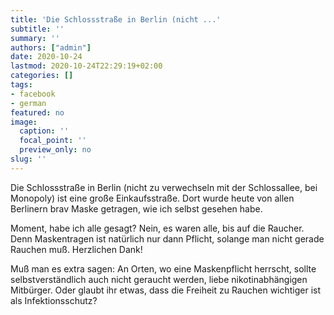 ```yaml
---
title: 'Die Schlossstraße in Berlin (nicht ...'
subtitle: ''
summary: ''
authors: ["admin"]
date: 2020-10-24
lastmod: 2020-10-24T22:29:19+02:00
categories: []
tags:
- facebook
- german
featured: no
image:
  caption: ''
  focal_point: ''
  preview_only: no
slug: ''
---
```

Die Schlossstraße in Berlin (nicht zu verwechseln mit der Schlossallee, bei Monopoly) ist eine große Einkaufsstraße. Dort wurde heute von allen Berlinern brav Maske getragen, wie ich selbst gesehen habe. 

Moment, habe ich alle gesagt? Nein, es waren alle, bis auf die Raucher. Denn Maskentragen ist natürlich nur dann Pflicht, solange man nicht gerade Rauchen muß. Herzlichen Dank!

Muß man es extra sagen: An Orten, wo eine Maskenpflicht herrscht, sollte selbstverständlich auch nicht geraucht werden, liebe nikotinabhängigen Mitbürger. Oder glaubt ihr etwas, dass die Freiheit zu Rauchen wichtiger ist als Infektionsschutz?


